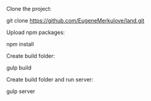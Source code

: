 Clone the project:

git clone <https://github.com/EugeneMerkulove/land.git>

Upload npm packages:

npm install

Create build folder:

gulp build

Create build folder and run server:

gulp server